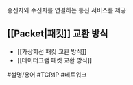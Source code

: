 송신자와 수신자를 연결하는 통신 서비스를 제공
## [[Packet|패킷]] 교환 방식
- [[가상회선 패킷 교환 방식]]
- [[데이터그램 패킷 교환 방식]]

#설명/용어 #TCP∕IP #네트워크